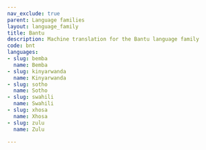 ```yaml
---
nav_exclude: true
parent: Language families
layout: language_family
title: Bantu
description: Machine translation for the Bantu language family
code: bnt
languages:
- slug: bemba
  name: Bemba
- slug: kinyarwanda
  name: Kinyarwanda
- slug: sotho
  name: Sotho
- slug: swahili
  name: Swahili
- slug: xhosa
  name: Xhosa
- slug: zulu
  name: Zulu

---
```


